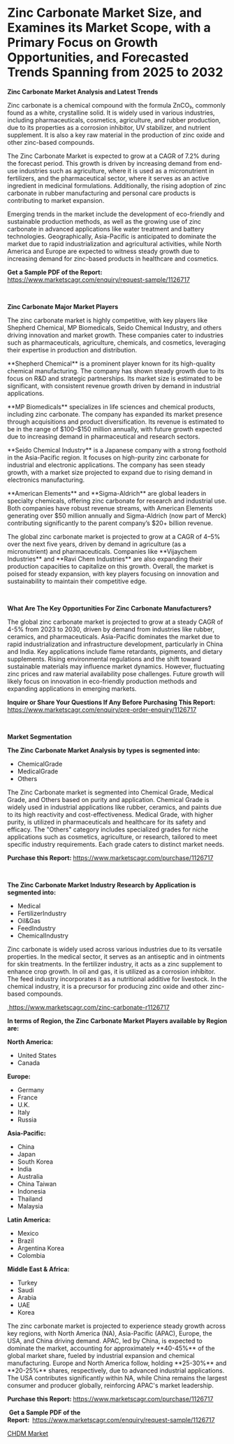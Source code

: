 <p><h1>Zinc Carbonate Market Size, and Examines its Market Scope, with a Primary Focus on Growth Opportunities, and Forecasted Trends Spanning from 2025 to 2032</h1></p><p><strong>Zinc Carbonate Market Analysis and Latest Trends</strong></p>
<p><p>Zinc carbonate is a chemical compound with the formula ZnCO₃, commonly found as a white, crystalline solid. It is widely used in various industries, including pharmaceuticals, cosmetics, agriculture, and rubber production, due to its properties as a corrosion inhibitor, UV stabilizer, and nutrient supplement. It is also a key raw material in the production of zinc oxide and other zinc-based compounds.</p><p>The Zinc Carbonate Market is expected to grow at a CAGR of 7.2% during the forecast period. This growth is driven by increasing demand from end-use industries such as agriculture, where it is used as a micronutrient in fertilizers, and the pharmaceutical sector, where it serves as an active ingredient in medicinal formulations. Additionally, the rising adoption of zinc carbonate in rubber manufacturing and personal care products is contributing to market expansion.</p><p>Emerging trends in the market include the development of eco-friendly and sustainable production methods, as well as the growing use of zinc carbonate in advanced applications like water treatment and battery technologies. Geographically, Asia-Pacific is anticipated to dominate the market due to rapid industrialization and agricultural activities, while North America and Europe are expected to witness steady growth due to increasing demand for zinc-based products in healthcare and cosmetics.</p></p>
<p><strong>Get a Sample PDF of the Report:&nbsp;</strong> <a href="https://www.marketscagr.com/enquiry/request-sample/1126717?utm_campaign=1895&utm_medium=2&utm_source=Github&utm_content=ia&utm_term=25012025&utm_id=zinc-carbonate">https://www.marketscagr.com/enquiry/request-sample/1126717</a></p>
<p>&nbsp;</p>
<p><strong>Zinc Carbonate Major Market Players</strong></p>
<p><p>The zinc carbonate market is highly competitive, with key players like Shepherd Chemical, MP Biomedicals, Seido Chemical Industry, and others driving innovation and market growth. These companies cater to industries such as pharmaceuticals, agriculture, chemicals, and cosmetics, leveraging their expertise in production and distribution.</p><p>**Shepherd Chemical** is a prominent player known for its high-quality chemical manufacturing. The company has shown steady growth due to its focus on R&D and strategic partnerships. Its market size is estimated to be significant, with consistent revenue growth driven by demand in industrial applications.</p><p>**MP Biomedicals** specializes in life sciences and chemical products, including zinc carbonate. The company has expanded its market presence through acquisitions and product diversification. Its revenue is estimated to be in the range of $100–$150 million annually, with future growth expected due to increasing demand in pharmaceutical and research sectors.</p><p>**Seido Chemical Industry** is a Japanese company with a strong foothold in the Asia-Pacific region. It focuses on high-purity zinc carbonate for industrial and electronic applications. The company has seen steady growth, with a market size projected to expand due to rising demand in electronics manufacturing.</p><p>**American Elements** and **Sigma-Aldrich** are global leaders in specialty chemicals, offering zinc carbonate for research and industrial use. Both companies have robust revenue streams, with American Elements generating over $50 million annually and Sigma-Aldrich (now part of Merck) contributing significantly to the parent company’s $20+ billion revenue.</p><p>The global zinc carbonate market is projected to grow at a CAGR of 4–5% over the next five years, driven by demand in agriculture (as a micronutrient) and pharmaceuticals. Companies like **Vijaychem Industries** and **Ravi Chem Industries** are also expanding their production capacities to capitalize on this growth. Overall, the market is poised for steady expansion, with key players focusing on innovation and sustainability to maintain their competitive edge.</p></p>
<p>&nbsp;</p>
<p><strong>What Are The Key Opportunities For Zinc Carbonate Manufacturers?</strong></p>
<p><p>The global zinc carbonate market is projected to grow at a steady CAGR of 4-5% from 2023 to 2030, driven by demand from industries like rubber, ceramics, and pharmaceuticals. Asia-Pacific dominates the market due to rapid industrialization and infrastructure development, particularly in China and India. Key applications include flame retardants, pigments, and dietary supplements. Rising environmental regulations and the shift toward sustainable materials may influence market dynamics. However, fluctuating zinc prices and raw material availability pose challenges. Future growth will likely focus on innovation in eco-friendly production methods and expanding applications in emerging markets.</p></p>
<p><strong>Inquire or Share Your Questions If Any Before Purchasing This Report:</strong> <a href="https://www.marketscagr.com/enquiry/pre-order-enquiry/1126717?utm_campaign=1895&utm_medium=2&utm_source=Github&utm_content=ia&utm_term=25012025&utm_id=zinc-carbonate">https://www.marketscagr.com/enquiry/pre-order-enquiry/1126717</a></p>
<p>&nbsp;</p>
<p><strong>Market Segmentation</strong></p>
<p><strong>The Zinc Carbonate Market Analysis by types is segmented into:</strong></p>
<p><ul><li>ChemicalGrade</li><li>MedicalGrade</li><li>Others</li></ul></p>
<p><p>The Zinc Carbonate market is segmented into Chemical Grade, Medical Grade, and Others based on purity and application. Chemical Grade is widely used in industrial applications like rubber, ceramics, and paints due to its high reactivity and cost-effectiveness. Medical Grade, with higher purity, is utilized in pharmaceuticals and healthcare for its safety and efficacy. The "Others" category includes specialized grades for niche applications such as cosmetics, agriculture, or research, tailored to meet specific industry requirements. Each grade caters to distinct market needs.</p></p>
<p><strong>Purchase this Report:&nbsp;</strong><a href="https://www.marketscagr.com/purchase/1126717?utm_campaign=1895&utm_medium=2&utm_source=Github&utm_content=ia&utm_term=25012025&utm_id=zinc-carbonate">https://www.marketscagr.com/purchase/1126717</a></p>
<p>&nbsp;</p>
<p><strong>The Zinc Carbonate Market Industry Research by Application is segmented into:</strong></p>
<p><ul><li>Medical</li><li>FertilizerIndustry</li><li>Oil&Gas</li><li>FeedIndustry</li><li>ChemicalIndustry</li></ul></p>
<p><p>Zinc carbonate is widely used across various industries due to its versatile properties. In the medical sector, it serves as an antiseptic and in ointments for skin treatments. In the fertilizer industry, it acts as a zinc supplement to enhance crop growth. In oil and gas, it is utilized as a corrosion inhibitor. The feed industry incorporates it as a nutritional additive for livestock. In the chemical industry, it is a precursor for producing zinc oxide and other zinc-based compounds.</p></p>
<p><a href="https://www.marketscagr.com/zinc-carbonate-r1126717?utm_campaign=1895&utm_medium=2&utm_source=Github&utm_content=ia&utm_term=25012025&utm_id=zinc-carbonate">&nbsp;https://www.marketscagr.com/zinc-carbonate-r1126717</a></p>
<p><strong>In terms of Region, the Zinc Carbonate Market Players available by Region are:</strong></p>
<p>
    <p> <strong> North America: </strong>
        <ul>
            <li>United States</li>
            <li>Canada</li>
        </ul>
        </p> 
    <p> <strong> Europe: </strong>
        <ul>
            <li>Germany</li>
            <li>France</li>
            <li>U.K.</li>
            <li>Italy</li>
            <li>Russia</li>
        </ul>
        </p> 
    <p> <strong> Asia-Pacific: </strong>
        <ul>
            <li>China</li>
            <li>Japan</li>
            <li>South Korea</li>
            <li>India</li>
            <li>Australia</li>
            <li>China Taiwan</li>
            <li>Indonesia</li>
            <li>Thailand</li>
            <li>Malaysia</li>
        </ul>
        </p> 
    <p> <strong> Latin America: </strong>
        <ul>
            <li>Mexico</li>
            <li>Brazil</li>
            <li>Argentina Korea</li>
            <li>Colombia</li>
        </ul>
        </p> 
    <p> <strong> Middle East & Africa: </strong>
        <ul>
            <li>Turkey</li>
            <li>Saudi</li>
            <li>Arabia</li>
            <li>UAE</li>
            <li>Korea</li>
        </ul>
    </p>
    </p>
<p><p>The zinc carbonate market is projected to experience steady growth across key regions, with North America (NA), Asia-Pacific (APAC), Europe, the USA, and China driving demand. APAC, led by China, is expected to dominate the market, accounting for approximately **40-45%** of the global market share, fueled by industrial expansion and chemical manufacturing. Europe and North America follow, holding **25-30%** and **20-25%** shares, respectively, due to advanced industrial applications. The USA contributes significantly within NA, while China remains the largest consumer and producer globally, reinforcing APAC's market leadership.</p></p>
<p><strong>Purchase this Report: </strong><a href="https://www.marketscagr.com/purchase/1126717?utm_campaign=1895&utm_medium=2&utm_source=Github&utm_content=ia&utm_term=25012025&utm_id=zinc-carbonate">https://www.marketscagr.com/purchase/1126717</a></p>
<p>&nbsp;<strong>Get a Sample PDF of the Report:&nbsp;&nbsp;</strong><a href="https://www.marketscagr.com/enquiry/request-sample/1126717?utm_campaign=1895&utm_medium=2&utm_source=Github&utm_content=ia&utm_term=25012025&utm_id=zinc-carbonate">https://www.marketscagr.com/enquiry/request-sample/1126717</a></p>
<p><strong></strong></p>
<p><p><a href="https://github.com/BryceTownsendr/Market-Research-Report-List-7/blob/main/chdm-market.md?utm_campaign=1895&utm_medium=2&utm_source=Github&utm_content=ia&utm_term=25012025&utm_id=zinc-carbonate">CHDM Market</a></p></p>